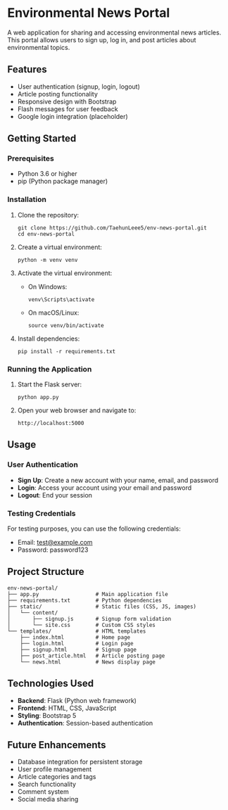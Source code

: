 # Environmental News Portal

A web application for sharing and accessing environmental news articles. This portal allows users to sign up, log in, and post articles about environmental topics.

## Features

- User authentication (signup, login, logout)
- Article posting functionality
- Responsive design with Bootstrap
- Flash messages for user feedback
- Google login integration (placeholder)

## Getting Started

### Prerequisites

- Python 3.6 or higher
- pip (Python package manager)

### Installation

1. Clone the repository:
   ```
   git clone https://github.com/TaehunLeee5/env-news-portal.git
   cd env-news-portal
   ```

2. Create a virtual environment:
   ```
   python -m venv venv
   ```

3. Activate the virtual environment:
   - On Windows:
     ```
     venv\Scripts\activate
     ```
   - On macOS/Linux:
     ```
     source venv/bin/activate
     ```

4. Install dependencies:
   ```
   pip install -r requirements.txt
   ```

### Running the Application

1. Start the Flask server:
   ```
   python app.py
   ```

2. Open your web browser and navigate to:
   ```
   http://localhost:5000
   ```

## Usage

### User Authentication

- **Sign Up**: Create a new account with your name, email, and password
- **Login**: Access your account using your email and password
- **Logout**: End your session

### Testing Credentials

For testing purposes, you can use the following credentials:
- Email: test@example.com
- Password: password123

## Project Structure

```
env-news-portal/
├── app.py                  # Main application file
├── requirements.txt        # Python dependencies
├── static/                 # Static files (CSS, JS, images)
│   └── content/
│       ├── signup.js       # Signup form validation
│       └── site.css        # Custom CSS styles
└── templates/              # HTML templates
    ├── index.html          # Home page
    ├── login.html          # Login page
    ├── signup.html         # Signup page
    ├── post_article.html   # Article posting page
    └── news.html           # News display page
```

## Technologies Used

- **Backend**: Flask (Python web framework)
- **Frontend**: HTML, CSS, JavaScript
- **Styling**: Bootstrap 5
- **Authentication**: Session-based authentication

## Future Enhancements

- Database integration for persistent storage
- User profile management
- Article categories and tags
- Search functionality
- Comment system
- Social media sharing